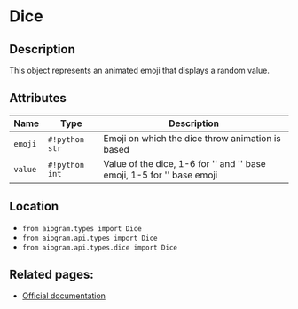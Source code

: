 # Dice

## Description

This object represents an animated emoji that displays a random value.


## Attributes

| Name | Type | Description |
| - | - | - |
| `emoji` | `#!python str` | Emoji on which the dice throw animation is based |
| `value` | `#!python int` | Value of the dice, 1-6 for '' and '' base emoji, 1-5 for '' base emoji |



## Location

- `from aiogram.types import Dice`
- `from aiogram.api.types import Dice`
- `from aiogram.api.types.dice import Dice`

## Related pages:

- [Official documentation](https://core.telegram.org/bots/api#dice)
